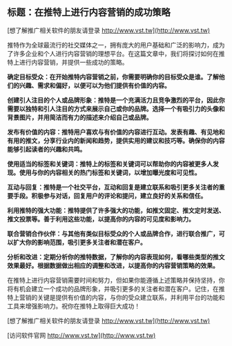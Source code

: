 ## **标题：在推特上进行内容营销的成功策略**

[想了解推广相关软件的朋友请登录 http://www.vst.tw](http://www.vst.tw)

推特作为全球最流行的社交媒体之一，拥有庞大的用户基础和广泛的影响力，成为了许多企业和个人进行内容营销的理想平台。在这篇文章中，我们将探讨如何在推特上进行内容营销，并提供一些成功的策略。

**确定目标受众：在开始推特内容营销之前，你需要明确你的目标受众是谁。了解他们的兴趣、需求和偏好，以便可以为他们提供有价值的内容。**

**创建引人注目的个人或品牌形象：推特是一个充满活力且竞争激烈的平台，因此你需要以独特和引人注目的方式来展示自己或你的品牌。选择一个有吸引力的头像和背景图片，并用简洁而有力的描述来介绍自己或品牌。**

**发布有价值的内容：推特用户喜欢与有价值的内容进行互动。发表有趣、有见地和有用的推文，分享行业内的新闻和趋势，提供实用的建议和技巧等。确保你的内容能够引起读者的兴趣和共鸣。**

**使用适当的标签和关键词：推特上的标签和关键词可以帮助你的内容被更多人发现。使用与你的内容相关的热门标签和关键词，以增加曝光度和可见性。**

**互动与回复：推特是一个社交平台，互动和回复是建立联系和吸引更多关注者的重要手段。积极参与对话，回复用户的评论和提问，建立良好的关系和信任。**

**利用推特的强大功能：推特提供了许多强大的功能，如推文固定、推文定时发送、推文投票等。善于利用这些功能，以提高你的内容的可见度和影响力。**

**联合营销合作伙伴：与其他有类似目标受众的个人或品牌合作，进行联合推广，可以扩大你的影响范围，吸引更多关注者和潜在客户。**

**分析和改进：定期分析你的推特数据，了解你的内容表现如何，看哪些类型的推文效果最好。根据数据做出相应的调整和改进，以提高你的内容营销策略的效果。**

在推特上进行内容营销需要时间和努力，但如果你能遵循上述策略并保持坚持，你将有机会建立一个成功的品牌形象，并吸引更多的关注者和潜在客户。记住，在推特上营销的关键是提供有价值的内容，与你的受众建立联系，并利用平台的功能和工具来增强影响力。祝你在推特上取得巨大成功！

[想了解推广相关软件的朋友请登录 http://www.vst.tw](http://www.vst.tw)


[访问软件官网 http://www.vst.tw](http://www.vst.tw)
